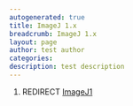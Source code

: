 ```yaml
---
autogenerated: true
title: ImageJ 1.x
breadcrumb: ImageJ 1.x
layout: page
author: test author
categories: 
description: test description
---
```


1.  REDIRECT [ImageJ1](ImageJ1 "wikilink")

